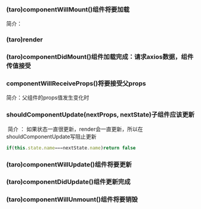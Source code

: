 ### (taro)componentWillMount()组件将要加载

简介：

### (taro)render

### (taro)componentDidMount()组件加载完成：请求axios数据，组件传值接受

### componentWillReceiveProps()将要接受父props

简介：父组件的props值发生变化时

### shouldComponentUpdate(nextProps, nextState)子组件应该更新

​	简介 ： 如果状态一直很更新，render会一直更新，所以在shouldComponentUpdate写阻止更新

```javascript
if(this.state.name===nextState.name)return false
```

### (taro)componentWillUpdate()组件将要更新

### (taro)componentDidUpdate()组件更新完成

### (taro)componentWillUnmount()组件将要销毁